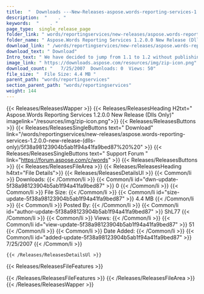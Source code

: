 ```yaml
---
title:  "  Downloads ---New-Releases-aspose.words-reporting-services-1.2.0.0-new-release-(dlls-only) . " 
description:  "    . " 
keywords:  "    . " 
page_type:  single_release_page
folder_link: " words/reportingservices/new-releases/aspose.words-reporting-services-1.2.0.0-new-release-(dlls-only)/"
folder_name: " Aspose.Words Reporting Services 1.2.0.0 New Release (Dlls Only)"
download_link: " /words/reportingservices/new-releases/aspose.words-reporting-services-1.2.0.0-new-release-(dlls-only)/5f38a98123904b5ab1f94a41fa9bed87"
download_text: " Download"
Intro_text: " We have decided to jump from 1.1 to 1.2 without publishing any minor hotfixes ma..."
image_link: " https://downloads.aspose.com/resources/img/zip-icon.png"
download_count: "   7/25/2007  Downloads: 0  Views: 50"
file_size: "  File Size: 4.4 MB "
parent_path: "words/reportingservices"
section_parent_path: "words/reportingservices"
weight: 144 
---
```


{{< Releases/ReleasesWapper >}}
  {{< Releases/ReleasesHeading H2txt=" Aspose.Words Reporting Services 1.2.0.0 New Release (Dlls Only)" imagelink="/resources/img/zip-icon.png">}}
  {{< Releases/ReleasesButtons >}}
    {{< Releases/ReleasesSingleButtons text=" Download" link="/words/reportingservices/new-releases/aspose.words-reporting-services-1.2.0.0-new-release-(dlls-only)/5f38a98123904b5ab1f94a41fa9bed87%20%20" >}}
    {{< Releases/ReleasesSingleButtons text=" Support Forum " link="https://forum.aspose.com/c/words" >}}
  {{< Releases/ReleasesButtons >}}
  {{< Releases/ReleasesFileArea >}}
    {{< Releases/ReleasesHeading h4txt="File Details">}}
    {{< Releases/ReleasesDetailsUl >}}
            {{< Common/li  >}} Downloads: {{< /Common/li >}} 
      {{< Common/li id="dwn-update-5f38a98123904b5ab1f94a41fa9bed87" >}} 0 {{< /Common/li >}} 
      {{< Common/li  >}} File Size: {{< /Common/li >}} 
      {{< Common/li id="size-update-5f38a98123904b5ab1f94a41fa9bed87" >}} 4.4 MB {{< /Common/li >}} 
      {{< Common/li  >}} Posted By: {{< /Common/li >}} 
      {{< Common/li id="author-update-5f38a98123904b5ab1f94a41fa9bed87" >}} ShL77 {{< /Common/li >}} 
      {{< Common/li  >}} Views: {{< /Common/li >}} 
      {{< Common/li id="view-update-5f38a98123904b5ab1f94a41fa9bed87" >}} 51 {{< /Common/li >}} 
      {{< Common/li  >}} Date Added: {{< /Common/li >}} 
      {{< Common/li id="added-update-5f38a98123904b5ab1f94a41fa9bed87" >}} 7/25/2007 {{< /Common/li >}} 

    {{< /Releases/ReleasesDetailsUl >}}

  {{< Releases/ReleasesFileFeatures >}}
      
  {{< /Releases/ReleasesFileFeatures >}}
 {{< /Releases/ReleasesFileArea >}}
{{< /Releases/ReleasesWapper >}}


